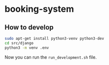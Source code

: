 # booking-system


## How to develop

```bash
sudo apt-get install python3-venv python3-dev
cd src/django
python3 -m venv .env
```

Now you can run the `run_development.sh` file.
